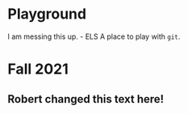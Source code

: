 # Playground

I am messing this up. - ELS 
A place to play with `git`.

# Fall 2021


## Robert changed this text here!
